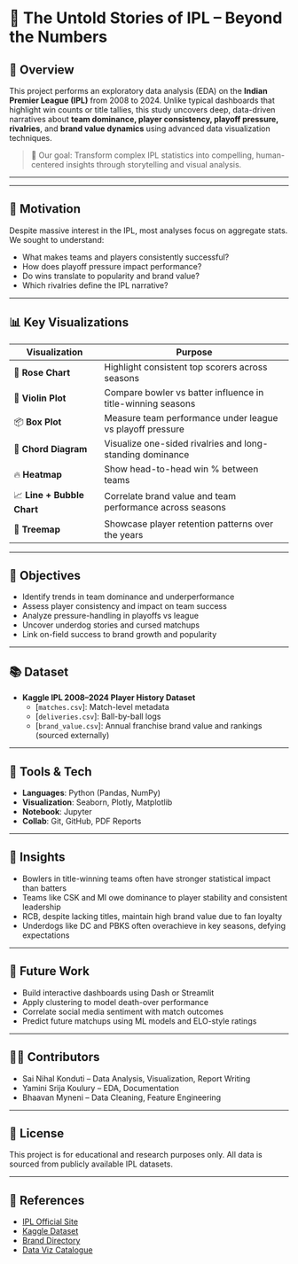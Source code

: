 # 🏏 The Untold Stories of IPL – Beyond the Numbers

## 📌 Overview

This project performs an exploratory data analysis (EDA) on the **Indian Premier League (IPL)** from 2008 to 2024. Unlike typical dashboards that highlight win counts or title tallies, this study uncovers deep, data-driven narratives about **team dominance, player consistency, playoff pressure, rivalries**, and **brand value dynamics** using advanced data visualization techniques.

> 🎯 Our goal: Transform complex IPL statistics into compelling, human-centered insights through storytelling and visual analysis.

---


---

## 🧠 Motivation

Despite massive interest in the IPL, most analyses focus on aggregate stats. We sought to understand:
- What makes teams and players consistently successful?
- How does playoff pressure impact performance?
- Do wins translate to popularity and brand value?
- Which rivalries define the IPL narrative?

---

## 📊 Key Visualizations

| Visualization              | Purpose                                                                 |
|---------------------------|-------------------------------------------------------------------------|
| 🧭 **Rose Chart**         | Highlight consistent top scorers across seasons                         |
| 🎻 **Violin Plot**        | Compare bowler vs batter influence in title-winning seasons             |
| 📦 **Box Plot**           | Measure team performance under league vs playoff pressure               |
| 🔄 **Chord Diagram**      | Visualize one-sided rivalries and long-standing dominance               |
| 🔥 **Heatmap**            | Show head-to-head win % between teams                                   |
| 📈 **Line + Bubble Chart**| Correlate brand value and team performance across seasons                |
| 🧮 **Treemap**            | Showcase player retention patterns over the years                       |

---

## 📌 Objectives

- Identify trends in team dominance and underperformance
- Assess player consistency and impact on team success
- Analyze pressure-handling in playoffs vs league
- Uncover underdog stories and cursed matchups
- Link on-field success to brand growth and popularity

---

## 📚 Dataset

- **Kaggle IPL 2008–2024 Player History Dataset**
  - [`matches.csv`]: Match-level metadata
  - [`deliveries.csv`]: Ball-by-ball logs
  - [`brand_value.csv`]: Annual franchise brand value and rankings (sourced externally)

---

## 🧪 Tools & Tech

- **Languages**: Python (Pandas, NumPy)
- **Visualization**: Seaborn, Plotly, Matplotlib
- **Notebook**: Jupyter
- **Collab**: Git, GitHub, PDF Reports

---

## 🧠 Insights

- Bowlers in title-winning teams often have stronger statistical impact than batters
- Teams like CSK and MI owe dominance to player stability and consistent leadership
- RCB, despite lacking titles, maintain high brand value due to fan loyalty
- Underdogs like DC and PBKS often overachieve in key seasons, defying expectations

---

## 🚀 Future Work

- Build interactive dashboards using Dash or Streamlit
- Apply clustering to model death-over performance
- Correlate social media sentiment with match outcomes
- Predict future matchups using ML models and ELO-style ratings

---

## 🧑‍💻 Contributors

- Sai Nihal Konduti – Data Analysis, Visualization, Report Writing  
- Yamini Srija Koulury – EDA, Documentation  
- Bhaavan Myneni – Data Cleaning, Feature Engineering  

---

## 📄 License

This project is for educational and research purposes only. All data is sourced from publicly available IPL datasets.

---

## 🔗 References

- [IPL Official Site](https://www.iplt20.com/)
- [Kaggle Dataset](https://www.kaggle.com/datasets/raj110/ipl-2008-2024-player-history)
- [Brand Directory](https://brandirectory.com/reports/indian-premier-league/2020)
- [Data Viz Catalogue](https://datavizcatalogue.com/)


